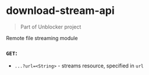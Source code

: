 # download-stream-api
> Part of Unblocker project

Remote file streaming module

### `GET`:
* `...?url=<String>` - streams resource, specified in `url`
